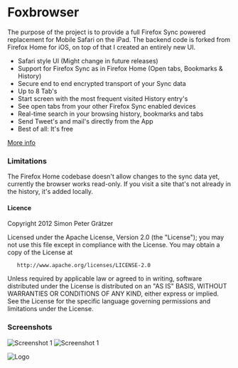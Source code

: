 # Foxbrowser

The purpose of the project is to provide a full Firefox Sync powered replacement for Mobile Safari on the iPad. 
The backend code is forked from Firefox Home for iOS, on top of that I created an entirely new UI.

- Safari style UI (Might change in future releases)
- Support for Firefox Sync as in Firefox Home (Open tabs, Bookmarks & History)
- Secure end to end encrypted transport of your Sync data
- Up to 8 Tab's
- Start screen with the most frequent visited History entry's
- See open tabs from your other Firefox Sync enabled devices
- Real-time search in your browsing history, bookmarks and tabs
- Send Tweet's and mail's directly from the App
- Best of all: It's free

[More info](http://git.graetzer.org/Foxbrowser/)

### Limitations
The Firefox Home codebase doesn't allow changes to the sync data yet, currently the browser works read-only.
If you visit a site that's not already in the history, it's added locally.

#### Licence
   Copyright 2012 Simon Peter Grätzer

   Licensed under the Apache License, Version 2.0 (the "License");
   you may not use this file except in compliance with the License.
   You may obtain a copy of the License at

       http://www.apache.org/licenses/LICENSE-2.0

   Unless required by applicable law or agreed to in writing, software
   distributed under the License is distributed on an "AS IS" BASIS,
   WITHOUT WARRANTIES OR CONDITIONS OF ANY KIND, either express or implied.
   See the License for the specific language governing permissions and
   limitations under the License.

### Screenshots

![Screenshot 1](http://graetzer.org/wp-content/uploads/2012/08/foxbrowser_screen1.png)
![Screenshot 1](http://graetzer.org/wp-content/uploads/2012/08/foxbrowser_screen2.png)

![Logo](https://raw.github.com/graetzer/Foxbrowser/master/Weave/Images/logo@2x.png)
